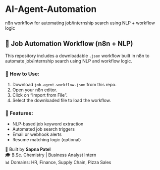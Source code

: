 # AI-Agent-Automation
n8n workflow for automating job/internship search using NLP + workflow logic
## 🤖 Job Automation Workflow (n8n + NLP)

This repository includes a downloadable `.json` workflow built in n8n to automate job/internship search using NLP and workflow logic.

### 🔄 How to Use:
1. Download `job-agent-workflow.json` from this repo.
2. Open your n8n editor.
3. Click on “Import from File”.
4. Select the downloaded file to load the workflow.

### 🧠 Features:
- NLP-based job keyword extraction
- Automated job search triggers
- Email or webhook alerts
- Resume matching logic (optional)

📌 Built by **Sapna Patel**  
🎓 B.Sc. Chemistry | Business Analyst Intern  
📊 Domains: HR, Finance, Supply Chain, Pizza Sales  

